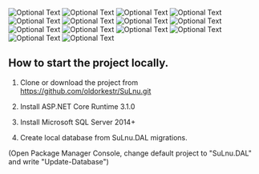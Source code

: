 ![Optional Text](SuLnu/wwwroot/presentation/01.png)
![Optional Text](SuLnu/wwwroot/presentation/02.png)
![Optional Text](SuLnu/wwwroot/presentation/03.png)
![Optional Text](SuLnu/wwwroot/presentation/04.png)
![Optional Text](SuLnu/wwwroot/presentation/05.png)
![Optional Text](SuLnu/wwwroot/presentation/06.png)
![Optional Text](SuLnu/wwwroot/presentation/07.png)
![Optional Text](SuLnu/wwwroot/presentation/08.png)
![Optional Text](SuLnu/wwwroot/presentation/09.png)
![Optional Text](SuLnu/wwwroot/presentation/10.png)
![Optional Text](SuLnu/wwwroot/presentation/11.png)
![Optional Text](SuLnu/wwwroot/presentation/12.png)
![Optional Text](SuLnu/wwwroot/presentation/13.png)
![Optional Text](SuLnu/wwwroot/presentation/14.png)

## How to start the project locally.
1. Clone or download the project from https://github.com/oldorkestr/SuLnu.git

2. Install ASP.NET Core Runtime 3.1.0

3. Install Microsoft SQL Server 2014+

4. Create local database from SuLnu.DAL migrations.

(Open Package Manager Console, change default project to "SuLnu.DAL" and write "Update-Database")
